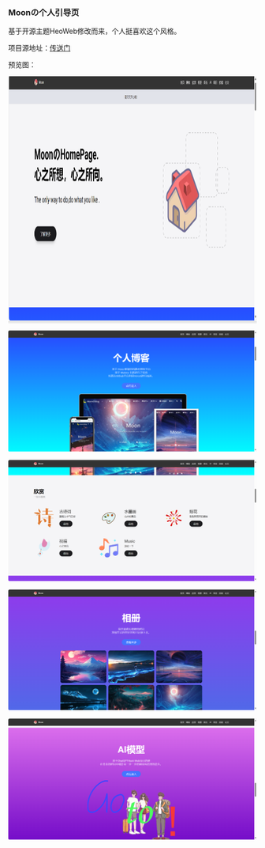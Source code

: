 ### Moonの个人引导页

基于开源主题HeoWeb修改而来，个人挺喜欢这个风格。

项目源地址：[传送门](https://github.com/zhheo/HeoWeb)

预览图：

<img src="./yulan/daohang.png" wiht="500" height="500" alt="图片预览" align="center">

![daohang-2](/yulan/daohang-2.png)

![daohang-3](/yulan/daohang-3.png)

![daohang-4](/yulan/daohang-4.png)

![daohang-5](/yulan/daohang-5.png)
